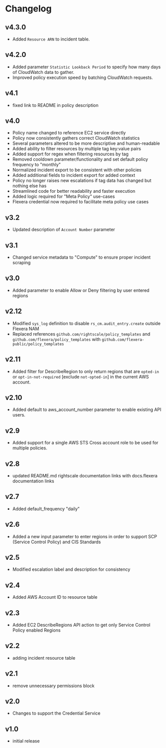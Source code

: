 # Changelog

## v4.3.0

- Added `Resource ARN` to incident table.

## v4.2.0

- Added parameter `Statistic Lookback Period` to specify how many days of CloudWatch data to gather.
- Improved policy execution speed by batching CloudWatch requests.

## v4.1

- fixed link to README in policy description

## v4.0

- Policy name changed to reference EC2 service directly
- Policy now consistently gathers correct CloudWatch statistics
- Several parameters altered to be more descriptive and human-readable
- Added ability to filter resources by multiple tag key:value pairs
- Added support for regex when filtering resources by tag
- Removed cooldown parameter/functionality and set default policy frequency to "monthly"
- Normalized incident export to be consistent with other policies
- Added additional fields to incident export for added context
- Policy no longer raises new escalations if tag data has changed but nothing else has
- Streamlined code for better readability and faster execution
- Added logic required for "Meta Policy" use-cases
- Flexera credential now required to facilitate meta policy use cases

## v3.2

- Updated description of `Account Number` parameter

## v3.1

- Changed service metadata to "Compute" to ensure proper incident scraping

## v3.0

- Added parameter to enable Allow or Deny filtering by user entered regions

## v2.12

- Modified `sys_log` definition to disable `rs_cm.audit_entry.create` outside Flexera NAM
- Replaced references `github.com/rightscale/policy_templates` and `github.com/flexera/policy_templates` with `github.com/flexera-public/policy_templates`

## v2.11

- Added filter for DescribeRegion to only return regions that are `opted-in` or `opt-in-not-required` [exclude `not-opted-in`] in the current AWS account.

## v2.10

- Added default to aws_account_number parameter to enable existing API users.

## v2.9

- Added support for a single AWS STS Cross account role to be used for multiple policies.

## v2.8

- updated README.md rightscale documentation links with docs.flexera documentation links

## v2.7

- Added default_frequency "daily"

## v2.6

- Added a new input parameter to enter regions in order to support SCP (Service Control Policy) and CIS Standards

## v2.5

- Modified escalation label and description for consistency

## v2.4

- Added AWS Account ID to resource table

## v2.3

- Added EC2 DescribeRegions API action to get only Service Control Policy enabled Regions

## v2.2

- adding incident resource table

## v2.1

- remove unnecessary permissions block

## v2.0

- Changes to support the Credential Service

## v1.0

- initial release
